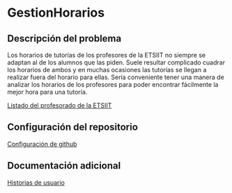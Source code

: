 # GestionHorarios

## Descripción del problema
Los horarios de tutorías de los profesores de la ETSIIT no siempre se adaptan al de los alumnos que las piden. Suele resultar complicado cuadrar los horarios de ambos y en muchas ocasiones las tutorías se llegan a realizar fuera del horario para ellas. Sería conveniente tener una manera de analizar los horarios de los profesores para poder encontrar fácilmente la mejor hora para una tutoría.

[Listado del profesorado de la ETSIIT](https://etsiit.ugr.es/docencia/profesorado)

## Configuración del repositorio
[Configuración de github](config/config.md)

## Documentación adicional
[Historias de usuario](docs/user-stories.md)